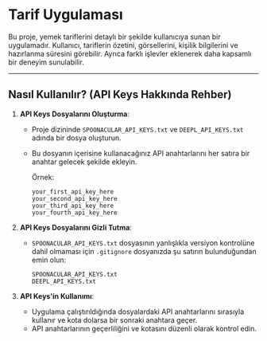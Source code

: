 # Tarif Uygulaması

Bu proje, yemek tariflerini detaylı bir şekilde kullanıcıya sunan bir uygulamadır. Kullanıcı, tariflerin özetini, görsellerini, kişilik bilgilerini ve hazırlanma süresini görebilir. Ayrıca farklı işlevler eklenerek daha kapsamlı bir deneyim sunulabilir.

---

## Nasıl Kullanılır? (API Keys Hakkında Rehber)

1. **API Keys Dosyalarını Oluşturma**:
   - Proje dizininde `SPOONACULAR_API_KEYS.txt` ve `DEEPL_API_KEYS.txt`  adında bir dosya oluşturun.
   - Bu dosyanın içerisine kullanacağınız API anahtarlarını her satıra bir anahtar gelecek şekilde ekleyin.
   
     Örnek:
     ```
     your_first_api_key_here
     your_second_api_key_here
     your_third_api_key_here
     your_fourth_api_key_here
     ```

2. **API Keys Dosyalarını Gizli Tutma**:
   - `SPOONACULAR_API_KEYS.txt` dosyasının yanlışlıkla versiyon kontrolüne dahil olmaması için `.gitignore` dosyanızda şu satırın bulunduğundan emin olun:
     ```
     SPOONACULAR_API_KEYS.txt
     DEEPL_API_KEYS.txt
     ```

3. **API Keys'in Kullanımı**:
   - Uygulama çalıştırıldığında dosyalardaki API anahtarlarını sırasıyla kullanır ve kota dolarsa bir sonraki anahtara geçer.
   - API anahtarlarının geçerliliğini ve kotasını düzenli olarak kontrol edin.

